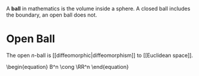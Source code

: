 A **ball** in mathematics is the volume inside a sphere. A closed ball includes the boundary, an open ball does not.

# Open Ball

The open $n$-ball is [[diffeomorphic|diffeomorphism]] to [[Euclidean space]].

\begin{equation}
B^n \cong \RR^n
\end{equation}
